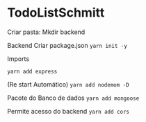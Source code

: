 # TodoListSchmitt

Criar pasta: Mkdir backend

Backend
Criar package.json
`yarn init -y`

Imports

`yarn add express`

(Re start Automático)
`yarn add nodemom -D`

Pacote do Banco de dados
`yarn add mongoose`

Permite acesso do backend
`yarn add cors`
